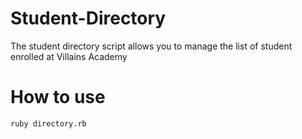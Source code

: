 # Student-Directory #

The student directory script allows you to manage the list of student enrolled at
Villains Academy

 # How to use #

 ``` shell
 ruby directory.rb
 ```
